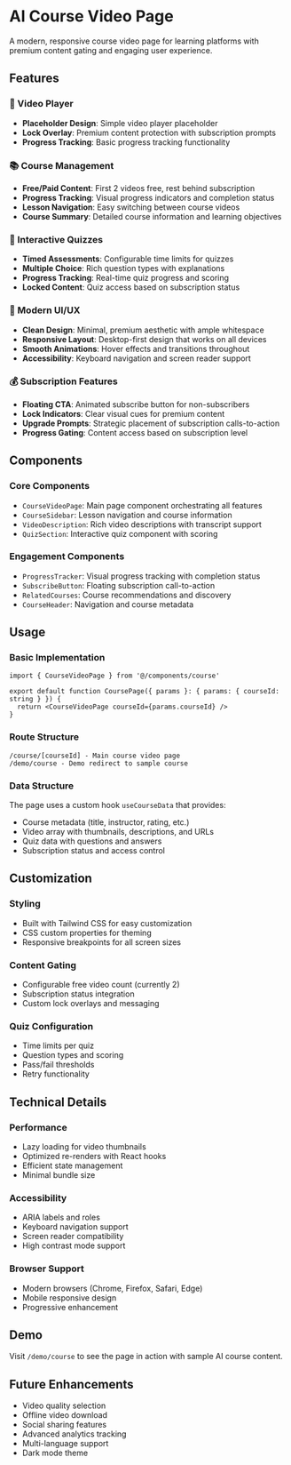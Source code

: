 # AI Course Video Page

A modern, responsive course video page for learning platforms with premium content gating and engaging user experience.

## Features

### 🎥 Video Player
- **Placeholder Design**: Simple video player placeholder
- **Lock Overlay**: Premium content protection with subscription prompts
- **Progress Tracking**: Basic progress tracking functionality

### 📚 Course Management
- **Free/Paid Content**: First 2 videos free, rest behind subscription
- **Progress Tracking**: Visual progress indicators and completion status
- **Lesson Navigation**: Easy switching between course videos
- **Course Summary**: Detailed course information and learning objectives

### 🧠 Interactive Quizzes
- **Timed Assessments**: Configurable time limits for quizzes
- **Multiple Choice**: Rich question types with explanations
- **Progress Tracking**: Real-time quiz progress and scoring
- **Locked Content**: Quiz access based on subscription status

### 🎨 Modern UI/UX
- **Clean Design**: Minimal, premium aesthetic with ample whitespace
- **Responsive Layout**: Desktop-first design that works on all devices
- **Smooth Animations**: Hover effects and transitions throughout
- **Accessibility**: Keyboard navigation and screen reader support

### 💰 Subscription Features
- **Floating CTA**: Animated subscribe button for non-subscribers
- **Lock Indicators**: Clear visual cues for premium content
- **Upgrade Prompts**: Strategic placement of subscription calls-to-action
- **Progress Gating**: Content access based on subscription level

## Components

### Core Components
- `CourseVideoPage`: Main page component orchestrating all features
- `CourseSidebar`: Lesson navigation and course information
- `VideoDescription`: Rich video descriptions with transcript support
- `QuizSection`: Interactive quiz component with scoring

### Engagement Components
- `ProgressTracker`: Visual progress tracking with completion status
- `SubscribeButton`: Floating subscription call-to-action
- `RelatedCourses`: Course recommendations and discovery
- `CourseHeader`: Navigation and course metadata

## Usage

### Basic Implementation
```tsx
import { CourseVideoPage } from '@/components/course'

export default function CoursePage({ params }: { params: { courseId: string } }) {
  return <CourseVideoPage courseId={params.courseId} />
}
```

### Route Structure
```
/course/[courseId] - Main course video page
/demo/course - Demo redirect to sample course
```

### Data Structure
The page uses a custom hook `useCourseData` that provides:
- Course metadata (title, instructor, rating, etc.)
- Video array with thumbnails, descriptions, and URLs
- Quiz data with questions and answers
- Subscription status and access control

## Customization

### Styling
- Built with Tailwind CSS for easy customization
- CSS custom properties for theming
- Responsive breakpoints for all screen sizes

### Content Gating
- Configurable free video count (currently 2)
- Subscription status integration
- Custom lock overlays and messaging

### Quiz Configuration
- Time limits per quiz
- Question types and scoring
- Pass/fail thresholds
- Retry functionality

## Technical Details

### Performance
- Lazy loading for video thumbnails
- Optimized re-renders with React hooks
- Efficient state management
- Minimal bundle size

### Accessibility
- ARIA labels and roles
- Keyboard navigation support
- Screen reader compatibility
- High contrast mode support

### Browser Support
- Modern browsers (Chrome, Firefox, Safari, Edge)
- Mobile responsive design
- Progressive enhancement

## Demo

Visit `/demo/course` to see the page in action with sample AI course content.

## Future Enhancements

- Video quality selection
- Offline video download
- Social sharing features
- Advanced analytics tracking
- Multi-language support
- Dark mode theme